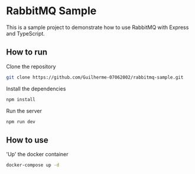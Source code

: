 # RabbitMQ Sample

This is a sample project to demonstrate how to use RabbitMQ with Express and TypeScript.

## How to run

Clone the repository

```bash
git clone https://github.com/Guilherme-07062002/rabbitmq-sample.git
```

Install the dependencies

```bash
npm install
```

Run the server

```bash
npm run dev
```

## How to use

'Up' the docker container

```bash
docker-compose up -d
```
